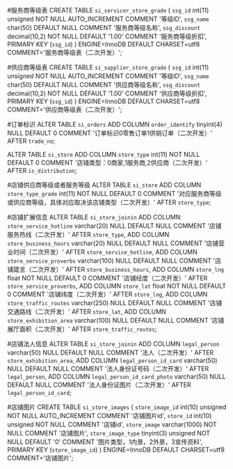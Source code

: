 
#服务商等级表
CREATE TABLE `si_servicer_store_grade` (
  `ssg_id` int(11) unsigned NOT NULL AUTO_INCREMENT COMMENT '等级ID',
  `ssg_name` char(50) DEFAULT NULL COMMENT '服务商等级名称',
  `ssg_discount` decimal(10,2) NOT NULL DEFAULT '1.00' COMMENT '服务商等级折扣',
  PRIMARY KEY (`ssg_id`)
) ENGINE=InnoDB DEFAULT CHARSET=utf8 COMMENT='服务商等级表（二次开发）';

#供应商等级表
CREATE TABLE `si_supplier_store_grade` (
  `ssg_id` int(11) unsigned NOT NULL AUTO_INCREMENT COMMENT '等级ID',
  `ssg_name` char(50) DEFAULT NULL COMMENT '供应商等级名称',
  `ssg_discount` decimal(10,2) NOT NULL DEFAULT '1.00' COMMENT '供应商等级折扣',
  PRIMARY KEY (`ssg_id`)
) ENGINE=InnoDB DEFAULT CHARSET=utf8 COMMENT='供应商等级表（二次开发）';


#订单标识
ALTER TABLE `si_orders`
ADD COLUMN `order_identify`  tinyint(4) NULL DEFAULT 0 COMMENT '订单标识0零售订单1供销订单（二次开发）' AFTER `trade_no`;


ALTER TABLE `si_store`
ADD COLUMN `store_type`  int(11) NOT NULL DEFAULT 0 COMMENT '店铺类型：0商家,1服务商,2供应商（二次开发）' AFTER `is_distribution`;

#店铺供应商等级或者服务等级
ALTER TABLE `si_store`
ADD COLUMN `store_type_grade`  int(11) NOT NULL DEFAULT 0 COMMENT '对应服务商等级或供应商等级，具体对应取决该店铺类型（二次开发）' AFTER `store_type`;

#店铺扩展信息
ALTER TABLE `si_store_joinin`
ADD COLUMN `store_service_hotline`  varchar(20) NULL DEFAULT NULL COMMENT '店铺服务热线（二次开发）' AFTER `store_type`,
ADD COLUMN `store_business_hours`  varchar(20) NULL DEFAULT NULL COMMENT '店铺营业时间（二次开发）' AFTER `store_service_hotline`,
ADD COLUMN `store_service_proverbs`  varchar(100) NULL DEFAULT NULL COMMENT '店铺箴言（二次开发）' AFTER `store_business_hours`,
ADD COLUMN `store_lng`  float NOT NULL DEFAULT 0 COMMENT '店铺经度（二次开发）' AFTER `store_service_proverbs`,
ADD COLUMN `store_lat`  float NOT NULL DEFAULT 0 COMMENT '店铺纬度（二次开发）' AFTER `store_lng`,
ADD COLUMN `store_traffic_routes`  varchar(250) NULL DEFAULT NULL COMMENT '店铺交通路线（二次开发）' AFTER `store_lat`,
ADD COLUMN `store_exhibition_area`  varchar(100) NULL DEFAULT NULL COMMENT '店铺展厅面积（二次开发）' AFTER `store_traffic_routes`;

#店铺法人信息
ALTER TABLE `si_store_joinin`
ADD COLUMN `legal_person`  varchar(50) NULL DEFAULT NULL COMMENT '法人（二次开发）' AFTER `store_exhibition_area`,
ADD COLUMN `legal_person_id_card`  varchar(50) NULL DEFAULT NULL COMMENT '法人身份证号码（二次开发）' AFTER `legal_person`,
ADD COLUMN `legal_person_id_card_photo`  varchar(50) NULL DEFAULT NULL COMMENT '法人身份证图片（二次开发）' AFTER `legal_person_id_card`;

#店铺图片
CREATE TABLE `si_store_images` (
  `store_image_id` int(10) unsigned NOT NULL AUTO_INCREMENT COMMENT '店铺图片id',
  `store_id` int(10) unsigned NOT NULL COMMENT '店铺id',
  `store_image` varchar(1000) NOT NULL COMMENT '店铺图片',
  `store_image_type` tinyint(3) unsigned NOT NULL DEFAULT '0' COMMENT '图片类型，1内景，2外景，3宣传资料',
  PRIMARY KEY (`store_image_id`)
) ENGINE=InnoDB DEFAULT CHARSET=utf8 COMMENT='店铺图片';


